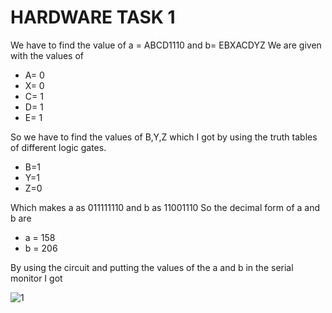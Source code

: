 # HARDWARE TASK 1


We have to find the value of a = ABCD1110 and b= EBXACDYZ 
We are given with the values of 

* A= 0
* X= 0
* C= 1
* D= 1
* E= 1

So we have to find the values of B,Y,Z which I got by using the truth tables of different logic gates.

* B=1
* Y=1
* Z=0 
  
Which makes a as 011111110 and b as 11001110
So the decimal form of a and b are

* a = 158
* b = 206

By using the circuit and putting the values of the a and b in the serial monitor I got

![1](https://user-images.githubusercontent.com/72998453/135098152-febea1e1-553d-4cbb-96d3-06cb2d7da123.jpg)
